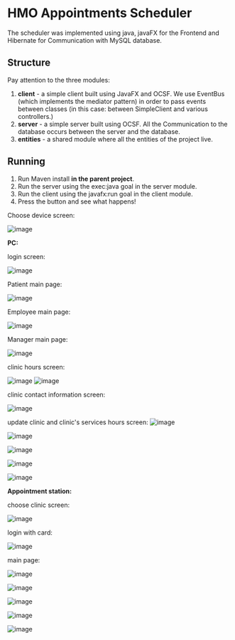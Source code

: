 # HMO Appointments Scheduler
The scheduler was implemented using java, javaFX for the Frontend and Hibernate for Communication with MySQL database.

## Structure
Pay attention to the three modules:
1. **client** - a simple client built using JavaFX and OCSF. We use EventBus (which implements the mediator pattern) in order to pass events between classes (in this case: between SimpleClient and various controllers.)
2. **server** - a simple server built using OCSF. All the Communication to the database occurs between the server and the database. 
3. **entities** - a shared module where all the entities of the project live.

## Running
1. Run Maven install **in the parent project**.
2. Run the server using the exec:java goal in the server module.
3. Run the client using the javafx:run goal in the client module.
4. Press the button and see what happens!

Choose device screen:

![image](https://user-images.githubusercontent.com/84031027/148525817-05cf6146-66a9-4a9c-a7f5-d3625592fe47.png)

**PC:**

login screen:


![image](https://user-images.githubusercontent.com/84031027/148526063-2eef8289-341b-42ff-a3eb-c3b64b0ffd37.png)

Patient main page:

![image](https://user-images.githubusercontent.com/84031027/148527859-efeb9ad5-28f1-4bde-9820-4e0dfa9b1522.png)

Employee main page:

![image](https://user-images.githubusercontent.com/84031027/148526573-8576b596-776d-4cce-afc9-ff4e8f2c60c6.png)

Manager main page:

![image](https://user-images.githubusercontent.com/84031027/148528934-61cfb91f-f478-492c-bcba-4cdf2dbd69c9.png)

clinic hours screen:

![image](https://user-images.githubusercontent.com/84031027/148528020-3e3cbe00-5a92-40cc-80da-f08b7e710fcd.png)
![image](https://user-images.githubusercontent.com/84031027/148528063-30e9ef91-5261-4e8a-9849-2cbee0d37893.png)

clinic contact information screen:

![image](https://user-images.githubusercontent.com/84031027/148528158-3f8ee660-18a6-4bcb-b75e-2c0279531a3a.png)

update clinic and clinic's services hours screen:
![image](https://user-images.githubusercontent.com/84031027/148689655-ca162613-4044-4987-9e3e-aa60f3c13be9.png)

![image](https://user-images.githubusercontent.com/84031027/148689673-fdc918a9-da8e-44cf-af5e-034f988f7126.png)

![image](https://user-images.githubusercontent.com/84031027/148689691-4fd83ea2-adc6-4a63-91ee-4d581752d9d0.png)

![image](https://user-images.githubusercontent.com/84031027/148689702-f4999d7f-d72f-4bc9-932e-57b9109ee3aa.png)

![image](https://user-images.githubusercontent.com/84031027/148692211-05b22323-9672-4a8e-814c-a84592c4ebbc.png)

**Appointment station:** 

choose clinic screen:

![image](https://user-images.githubusercontent.com/84031027/148946749-c3f59785-40fd-411c-b218-b16c87b0121e.png)

login with card:

![image](https://user-images.githubusercontent.com/84031027/148946865-c51ee7c9-47fe-4052-a5f7-b5cacaa99149.png)

main page:

![image](https://user-images.githubusercontent.com/84031027/148952748-1b08c3df-d0f5-48fa-9c7d-92ca0ea49e4b.png)

![image](https://user-images.githubusercontent.com/84031027/148952781-5171bdd1-16ea-47c4-b7e0-a9a507317c52.png)

![image](https://user-images.githubusercontent.com/84031027/148952859-239099a4-2955-438f-8c0b-402ce40dfcc3.png)

![image](https://user-images.githubusercontent.com/84031027/148954897-29a0f020-104d-4984-8de0-3902a13209b9.png)

![image](https://user-images.githubusercontent.com/84031027/148954950-0847b773-4b8c-41c8-8ca6-53b18335208d.png)




